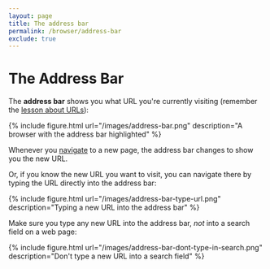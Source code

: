 ```yaml
---
layout: page
title: The address bar
permalink: /browser/address-bar
exclude: true
---
```


# The Address Bar

The **address bar** shows you what URL you're currently visiting (remember the [lesson about URLs](TODO)):

{% include figure.html url="/images/address-bar.png" description="A browser with the address bar highlighted" %}

Whenever you [navigate](/navigation) to a new page, the address bar changes to show you the new URL.

Or, if you know the new URL you want to visit, you can navigate there by typing the URL directly into the address bar:

{% include figure.html url="/images/address-bar-type-url.png" description="Typing a new URL into the address bar" %}

Make sure you type any new URL into the address bar, *not* into a search field on a web page:

{% include figure.html url="/images/address-bar-dont-type-in-search.png" description="Don't type a new URL into a search field" %}